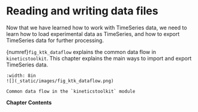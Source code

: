 # Reading and writing data files

Now that we have learned how to work with TimeSeries data, we need to learn how to load experimental data as TimeSeries, and how to export TimeSeries data for further processing.

{numref}`fig_ktk_dataflow` explains the common data flow in `kineticstoolkit`. This chapter explains the main ways to import and export TimeSeries data.

```{figure-md} fig_ktk_dataflow
:width: 8in
![](_static/images/fig_ktk_dataflow.png)

Common data flow in the `kineticstoolkit` module
```

**Chapter Contents**

```{tableofcontents}
```
